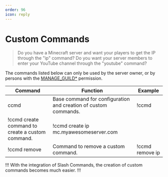 ```yaml
---
order: 96
icon: reply
---
```


# Custom Commands
> Do you have a Minecraft server and want your players to get the IP through the "ip" command? Do you want your server members to enter your YouTube channel through the "youtube" command?

The commands listed below can only be used by the server owner, or by persons with the [MANAGE_GUILD\*](https://discord.com/developers/docs/topics/permissions) permission.

| Command | Function | Example |
| --------------------------------------------- | ----------------------------------------------------------------------------- | -------------------------------------- |
| ccmd | Base command for configuration and creation of custom commands. | !ccmd |
| !ccmd create command to create a custom command.                                  | !ccmd create ip mc.myawesomeserver.com | |
| !ccmd remove | Command to remove a custom command.                               | !ccmd remove ip |

!!!
With the integration of Slash Commands, the creation of custom commands becomes much easier.
!!!
